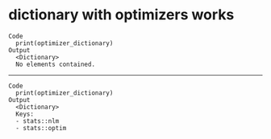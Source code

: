 # dictionary with optimizers works

    Code
      print(optimizer_dictionary)
    Output
      <Dictionary>
      No elements contained.

---

    Code
      print(optimizer_dictionary)
    Output
      <Dictionary>
      Keys: 
      - stats::nlm
      - stats::optim

